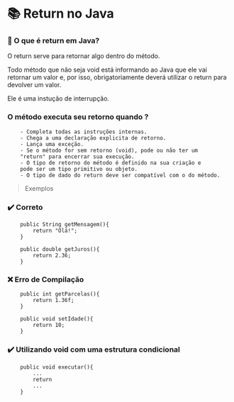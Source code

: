 <h1> 📚 Return no Java </h1>

### 🤔 O que é return em Java?

<p> O return serve para retornar algo dentro do método.

Todo método que não seja void está informando ao Java que ele
vai retornar um valor e, por isso, obrigatoriamente deverá
utilizar o return para devolver um valor.

Ele é uma instução de interrupção.

</p>

### O método executa seu retorno quando ?

```shell
    - Completa todas as instruções internas.
    - Chega a uma declaração explicita de retorno.
    - Lança uma exceção.
    - Se o método for sem retorno (void), pode ou não ter um
    "return" para encerrar sua execução.
    - O tipo de retorno do método é definido na sua criação e
    pode ser um tipo primitivo ou objeto.
    - O tipo de dado do return deve ser compatível com o do método.
```

> Exemplos

### ✔️ Correto

```shell
    public String getMensagem(){
        return "Olá!";
    }

    public double getJuros(){
        return 2.36;
    }
```

### ❌ Erro de Compilação

```shell
    public int getParcelas(){
        return 1.36f;
    }

    public void setIdade(){
        return 10;
    }
```

### ✔️ Utilizando void com uma estrutura condicional

```shell
    public void executar(){
        ...
        return
        ...
    }
```
